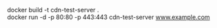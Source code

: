 docker build -t cdn-test-server .   
docker run -d -p 80:80 -p 443:443 cdn-test-server www.example.com
